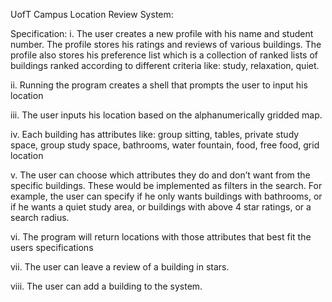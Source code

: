 UofT Campus Location Review System:

Specification:
i.	The user creates a new profile with his name and student number. The profile stores his ratings and reviews of various buildings. The profile also stores his preference list which is a collection of ranked lists of buildings ranked according to different criteria like: study, relaxation, quiet.

ii.	Running the program creates a shell that prompts the user to input his location

iii.	The user inputs his location based on the alphanumerically gridded map.

iv.	Each building has attributes like: group sitting, tables, private study space, group study space, bathrooms, water fountain, food, free food, grid location

v.	The user can choose which attributes they do and don’t want from the specific buildings. These would be implemented as filters in the search. For example, the user can specify if he only wants buildings with bathrooms, or if he wants a quiet study area, or buildings with above 4 star ratings, or a search radius.

vi.	The  program will return locations with those attributes that best fit the users specifications

vii.	The user can leave a review of a building in stars.

viii.	The user can add a building to the system. 

  
